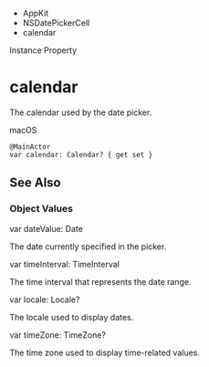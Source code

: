 

- AppKit
- NSDatePickerCell
-  calendar 

Instance Property

# calendar

The calendar used by the date picker.

macOS

``` source
@MainActor
var calendar: Calendar? { get set }
```

## See Also

### Object Values

var dateValue: Date

The date currently specified in the picker.

var timeInterval: TimeInterval

The time interval that represents the date range.

var locale: Locale?

The locale used to display dates.

var timeZone: TimeZone?

The time zone used to display time-related values.

